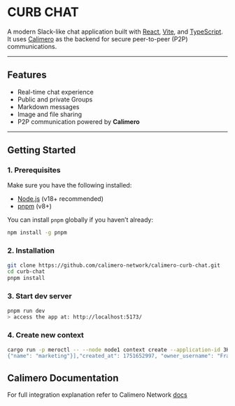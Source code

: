 # CURB CHAT

A modern Slack-like chat application built with [React](https://reactjs.org/), [Vite](https://vitejs.dev/), and [TypeScript](https://www.typescriptlang.org/). It uses [Calimero](https://calimero.network/) as the backend for secure peer-to-peer (P2P) communications.

---

## Features

- Real-time chat experience
- Public and private Groups
- Markdown messages
- Image and file sharing
- P2P communication powered by **Calimero**

---

## Getting Started

### 1. Prerequisites

Make sure you have the following installed:

- [Node.js](https://nodejs.org/) (v18+ recommended)
- [pnpm](https://pnpm.io/) (v8+)

You can install `pnpm` globally if you haven’t already:

```bash
npm install -g pnpm
```

### 2. Installation

```bash
git clone https://github.com/calimero-network/calimero-curb-chat.git
cd curb-chat
pnpm install
```

### 3. Start dev server

```bash
pnpm run dev
> access the app at: http://localhost:5173/
```


### 4. Create new context
```bash
cargo run -p meroctl -- --node node1 context create --application-id 3Hfk2VekXQ58vYHW3hUtA3mh2Rwtb1brV1RKEXtfvfsf --protocol near --params '{"name": "CurbTest","is_dm": false, "default_channels": [{"name": "general"},{"name": "engineering"},
{"name": "marketing"}],"created_at": 1751652997, "owner_username": "Fran Domovic"}'

```

## Calimero Documentation

For full integration explanation refer to Calimero Network [docs](https://calimero-network.github.io/introduction/what-is-calimero)

